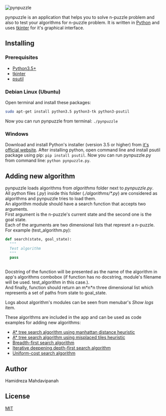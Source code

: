 ![pynpuzzle](http://mahdavipanah.com/blog/wp-content/uploads/2016/12/pynpuzzle.png)

pynpuzzle is an application that helps you to solve n-puzzle problem and also to test your algorithms for n-puzzle problem.
It is written in [Python](https://www.python.org/) and uses [tkinter](https://wiki.python.org/moin/TkInter) for it's graphical interface.


## Installing

### Prerequisites
- [Python3.5+](https://www.python.org/)
- [tkinter](https://wiki.python.org/moin/TkInter)
- [psutil](https://github.com/giampaolo/psutil)

### Debian Linux (Ubuntu)

Open terminal and install these packages:
```Bash
sudo apt-get install python3.5 python3-tk python3-psutil
```
Now you can run pynpuzzle from terminal: `./pynpuzzle`
### Windows

Download and install Python's installer (version 3.5 or higher) from [it's official website](https://www.python.org/downloads/). After
installing python, open command line and install psutil package using pip: `pip install psutil`. Now you can run
pynpuzzle.py from command line: `python pynpuzzle.py`.

## Adding new algorithm

pynpuzzle loads algorithms from *algorithms* folder next to *pynpuzzle.py*.  
All python files (*.py*) inside this folder (_./algorithms/*.py_) are considered as algorithms and pynpuzzle tries to load them.  
An algorithm module should have a search function that accepts two arguments.  
First argument is the n-puzzle's current state and the second one is the goal state.  
Each of the arguments are two dimensional lists that represnt a n-puzzle.
For example (test_algorithm.py):
```Python
def search(state, goal_state):
  """
  Test algorithm
  """
  pass
  
```
Docstring of the function will be presented as the name of the algorithm in app's algorithms combobox (if function has no docstring, module's filename will be used. test_algorithm in this case.).  
And finally, function should return an m\*n\*n three dimensional list which represents a set of paths from state to goal_state.  

Logs about algorithm's modules can be seen from menubar's *Show logs* item.

These algorithms are included in the app and can be used as code examples for adding new algorithms:
  - [A* tree search algorithm using manhattan distance heuristic](./algorithms/a_star_tree_manhattan_distance.py)
  - [A* tree search algorithm using misplaced tiles heuristic](./algorithms/a_star_tree_misplaced_tiles.py)
  - [Breadth-first search algorithm](./algorithms/breadth_first_search.py)
  - [Iterative deepening depth-first search algorithm](./algorithms/ids.py)
  - [Uniform-cost search algorithm](./algorithms/uniform_cost_search.py)

## Author

Hamidreza Mahdavipanah

## License

[MIT](./LICENSE)
